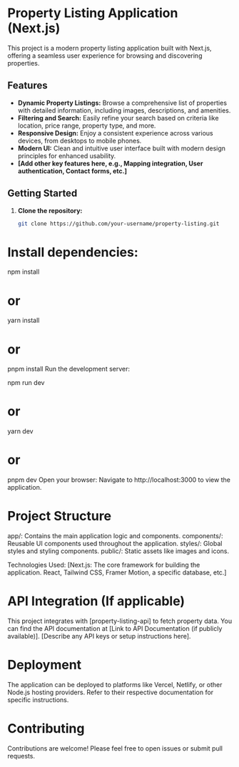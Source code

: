 # Property Listing Application (Next.js)

This project is a modern property listing application built with Next.js, offering a seamless user experience for browsing and discovering properties.

## Features

- **Dynamic Property Listings:** Browse a comprehensive list of properties with detailed information, including images, descriptions, and amenities.
- **Filtering and Search:** Easily refine your search based on criteria like location, price range, property type, and more.
- **Responsive Design:** Enjoy a consistent experience across various devices, from desktops to mobile phones.
- **Modern UI:** Clean and intuitive user interface built with modern design principles for enhanced usability.
- **[Add other key features here, e.g., Mapping integration, User authentication, Contact forms, etc.]**

## Getting Started

1. **Clone the repository:**
   ```bash
   git clone https://github.com/your-username/property-listing.git
   ```

# Install dependencies:

npm install

# or

yarn install

# or

pnpm install
Run the development server:

npm run dev

# or

yarn dev

# or

pnpm dev
Open your browser: Navigate to http://localhost:3000 to view the application.

# Project Structure

app/: Contains the main application logic and components.
components/: Reusable UI components used throughout the application.
styles/: Global styles and styling components.
public/: Static assets like images and icons.

Technologies Used:
[Next.js: The core framework for building the application. React, Tailwind CSS, Framer Motion, a specific database, etc.]

# API Integration (If applicable)

This project integrates with [property-listing-api] to fetch property data. You can find the API documentation at [Link to API Documentation (if publicly available)]. [Describe any API keys or setup instructions here].

# Deployment

The application can be deployed to platforms like Vercel, Netlify, or other Node.js hosting providers. Refer to their respective documentation for specific instructions.

# Contributing

Contributions are welcome! Please feel free to open issues or submit pull requests.
